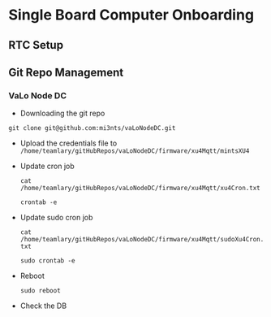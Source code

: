 # Single Board Computer Onboarding
## RTC Setup


## Git Repo Management 

### VaLo Node DC 


- Downloading the git repo
   
`git clone git@github.com:mi3nts/vaLoNodeDC.git `

- Upload the credentials file to `/home/teamlary/gitHubRepos/vaLoNodeDC/firmware/xu4Mqtt/mintsXU4`
- Update cron job
  
  `cat /home/teamlary/gitHubRepos/vaLoNodeDC/firmware/xu4Mqtt/xu4Cron.txt`

  `crontab -e`
  
- Update sudo cron job
  
  `cat /home/teamlary/gitHubRepos/vaLoNodeDC/firmware/xu4Mqtt/sudoXu4Cron.txt`
  
  `sudo crontab -e`

- Reboot
  
  `sudo reboot`

- Check the DB 

  

